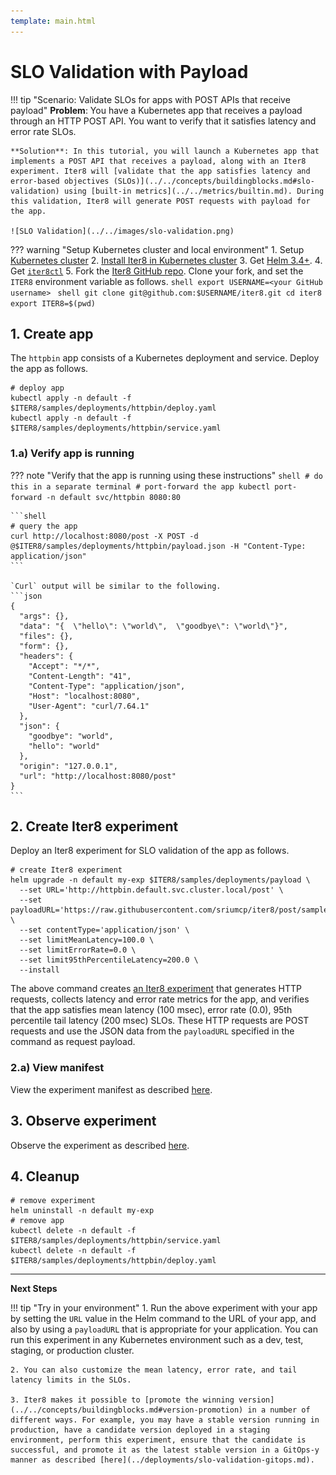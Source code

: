 ```yaml
---
template: main.html
---
```


# SLO Validation with Payload
!!! tip "Scenario: Validate SLOs for apps with POST APIs that receive payload"
    **Problem**: You have a Kubernetes app that receives a payload through an HTTP POST API. You want to verify that it satisfies latency and error rate SLOs.

    **Solution**: In this tutorial, you will launch a Kubernetes app that implements a POST API that receives a payload, along with an Iter8 experiment. Iter8 will [validate that the app satisfies latency and error-based objectives (SLOs)](../../concepts/buildingblocks.md#slo-validation) using [built-in metrics](../../metrics/builtin.md). During this validation, Iter8 will generate POST requests with payload for the app.

    ![SLO Validation](../../images/slo-validation.png)

??? warning "Setup Kubernetes cluster and local environment"
    1. Setup [Kubernetes cluster](../../getting-started/setup-for-tutorials.md#local-kubernetes-cluster)
    2. [Install Iter8 in Kubernetes cluster](../../getting-started/install.md)
    3. Get [Helm 3.4+](https://helm.sh/docs/intro/install/).
    4. Get [`iter8ctl`](../../getting-started/install.md#get-iter8ctl)
    5. Fork the [Iter8 GitHub repo](https://github.com/iter8-tools/iter8). Clone your fork, and set the `ITER8` environment variable as follows.
    ```shell
    export USERNAME=<your GitHub username>
    ```
    ```shell
    git clone git@github.com:$USERNAME/iter8.git
    cd iter8
    export ITER8=$(pwd)
    ```

## 1. Create app
The `httpbin` app consists of a Kubernetes deployment and service. Deploy the app as follows.

```shell
# deploy app
kubectl apply -n default -f $ITER8/samples/deployments/httpbin/deploy.yaml
kubectl apply -n default -f $ITER8/samples/deployments/httpbin/service.yaml
```

### 1.a) Verify app is running

??? note "Verify that the app is running using these instructions"
    ```shell
    # do this in a separate terminal
    # port-forward the app
    kubectl port-forward -n default svc/httpbin 8080:80
    ```

    ```shell
    # query the app
    curl http://localhost:8080/post -X POST -d @$ITER8/samples/deployments/httpbin/payload.json -H "Content-Type: application/json"
    ```

    `Curl` output will be similar to the following.
    ```json
    {
      "args": {}, 
      "data": "{  \"hello\": \"world\",  \"goodbye\": \"world\"}", 
      "files": {}, 
      "form": {}, 
      "headers": {
        "Accept": "*/*", 
        "Content-Length": "41", 
        "Content-Type": "application/json", 
        "Host": "localhost:8080", 
        "User-Agent": "curl/7.64.1"
      }, 
      "json": {
        "goodbye": "world", 
        "hello": "world"
      }, 
      "origin": "127.0.0.1", 
      "url": "http://localhost:8080/post"
    }
    ```

## 2. Create Iter8 experiment
Deploy an Iter8 experiment for SLO validation of the app as follows.
```shell
# create Iter8 experiment
helm upgrade -n default my-exp $ITER8/samples/deployments/payload \
  --set URL='http://httpbin.default.svc.cluster.local/post' \
  --set payloadURL='https://raw.githubusercontent.com/sriumcp/iter8/post/samples/deployments/httpbin/payload.json' \
  --set contentType='application/json' \
  --set limitMeanLatency=100.0 \
  --set limitErrorRate=0.0 \
  --set limit95thPercentileLatency=200.0 \
  --install  
```

The above command creates [an Iter8 experiment](../../concepts/whatisiter8.md#what-is-an-iter8-experiment) that generates HTTP requests, collects latency and error rate metrics for the app, and verifies that the app satisfies mean latency (100 msec), error rate (0.0), 95th percentile tail latency (200 msec) SLOs. These HTTP requests are POST requests and use the JSON data from the `payloadURL` specified in the command as request payload.

### 2.a) View manifest
View the experiment manifest as described [here](../../getting-started/first-experiment.md#2a-view-manifest).

## 3. Observe experiment
Observe the experiment as described [here](../../getting-started/first-experiment.md#3-observe-experiment).

## 4. Cleanup
```shell
# remove experiment
helm uninstall -n default my-exp
# remove app
kubectl delete -n default -f $ITER8/samples/deployments/httpbin/service.yaml
kubectl delete -n default -f $ITER8/samples/deployments/httpbin/deploy.yaml
```
***

**Next Steps**

!!! tip "Try in your environment"
    1. Run the above experiment with your app by setting the `URL` value in the Helm command to the URL of your app, and also by using a `payloadURL` that is appropriate for your application. You can run this experiment in any Kubernetes environment such as a dev, test, staging, or production cluster.
    
    2. You can also customize the mean latency, error rate, and tail latency limits in the SLOs.

    3. Iter8 makes it possible to [promote the winning version](../../concepts/buildingblocks.md#version-promotion) in a number of different ways. For example, you may have a stable version running in production, have a candidate version deployed in a staging environment, perform this experiment, ensure that the candidate is successful, and promote it as the latest stable version in a GitOps-y manner as described [here](../deployments/slo-validation-gitops.md).